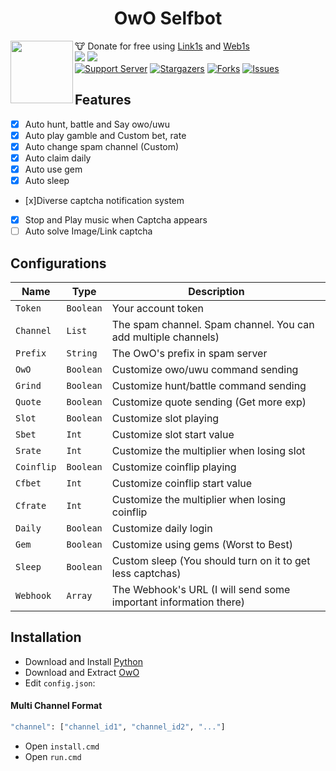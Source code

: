 <h1 align="center">OwO Selfbot</h1>
<img src="https://images-ext-2.discordapp.net/external/oEhS9a10eZMT_-nh6JgbgVE_9e7xk_2le8HHmlr1tZU/%3Fsize%3D4096/https/cdn.discordapp.com/avatars/408785106942164992/0cc7344c59b00ce1f4e5475c2e60b676.png?format=webp&quality=lossless&width=592&height=592" lt="poketwo autocatcher logo" align="left" height="100">

🐮 Donate for free using [Link1s](https://link1s.com/RealPhandat) and [Web1s](http://web1s.link/realPhandat)<br>
<a href="https://github.com/realphandat/OwO"><img src="https://hits.sh/github.com/realphandat/OwO.svg?view=today-total&label=Repo%20Today/Total%20Views&color=770ca1&labelColor=007ec6"/></a>
<a href="https://github.com/realphandat/OwO"><img src="https://img.shields.io/github/last-commit/realphandat/OwO" /></a><br>
[![Support Server](https://img.shields.io/badge/Support_Server-000?style=for-the-badge&logo=&color=informational)](https://discord.gg/tXa2Hw5jHy)
[![Stargazers](https://img.shields.io/github/stars/realphandat/OwO?style=for-the-badge&logo=&color=blue)](https://github.com/realphandat/OwO/stargazers)
[![Forks](https://img.shields.io/github/forks/realphandat/OwO?style=for-the-badge&logo=&color=blue)](https://github.com/realphandat/OwO/network/members)
[![Issues](https://img.shields.io/github/issues/realphandat/OwO?style=for-the-badge&logo=&color=informational)](https://github.com/realphandat/OwO/issues)


<h2 align="left">Features</h2>

* [x] Auto hunt, battle and Say owo/uwu </br>
* [x] Auto play gamble and Custom bet, rate </br>
* [x] Auto change spam channel (Custom) </br>
* [x] Auto claim daily </br>
* [x] Auto use gem </br>
* [x] Auto sleep </br>
* [x]Diverse captcha notification system </br>
* [x] Stop and Play music when Captcha appears </br>
* [ ] Auto solve Image/Link captcha </br>

<h2 align="left">Configurations</h2>

| Name  | Type | Description |
| ------------- | ------------- | ------------- |
| ```Token```  | ```Boolean``` | Your account token |
| ```Channel```  | ```List``` | The spam channel. Spam channel. You can add multiple channels) |
| ```Prefix```  | ```String``` | The OwO's prefix in spam server |
| ```OwO```  | ```Boolean``` | Customize owo/uwu command sending |
| ```Grind```  | ```Boolean``` | Customize hunt/battle command sending |
| ```Quote```  | ```Boolean``` | Customize quote sending (Get more exp) |
| ```Slot```  | ```Boolean``` | Customize slot playing |
| ```Sbet```  | ```Int``` | Customize slot start value |
| ```Srate```  | ```Int``` | Customize the multiplier when losing slot |
| ```Coinflip```  | ```Boolean``` | Customize coinflip playing |
| ```Cfbet```  | ```Int``` | Customize coinflip start value |
| ```Cfrate```  | ```Int``` | Customize the multiplier when losing coinflip |
| ```Daily```  | ```Boolean``` | Customize daily login |
| ```Gem```  | ```Boolean``` | Customize using gems (Worst to Best) |
| ```Sleep```  | ```Boolean``` | Custom sleep (You should turn on it to get less captchas) |
| ```Webhook```  | ```Array``` | The Webhook's URL (I will send some important information there) |

## Installation

- Download and Install [Python](https://www.python.org/downloads)
- Download and Extract [OwO](https://github.com/realphandat/OwO/archive/refs/heads/main.zip)
- Edit `config.json`:
#### Multi Channel Format
```bash
"channel": ["channel_id1", "channel_id2", "..."]
```
- Open `install.cmd`
- Open `run.cmd`
